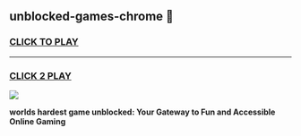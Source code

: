 
## unblocked-games-chrome 👋
<h3>
<a href="https://premium.freeplayer.one?title=unblocked-games-chrome&ref=14F">CLICK TO PLAY</a></h3>
<hr>

<h3>
<a href="https://premium.freeplayer.one?title=unblocked-games-chrome&ref=14F">CLICK 2 PLAY</a>
  
</h3>

<a href="https://premium.freeplayer.one?title=unblocked-games-chrome&ref=12F/"><img src="https://clearcache.store/games.png"></a>


**worlds hardest game unblocked: Your Gateway to Fun and Accessible Online Gaming**

